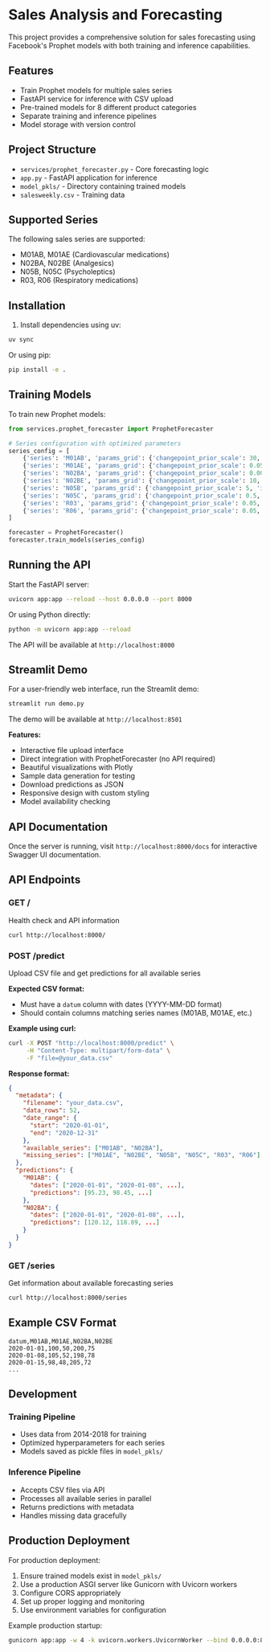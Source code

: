 # Sales Analysis and Forecasting

This project provides a comprehensive solution for sales forecasting using Facebook's Prophet models with both training and inference capabilities.

## Features

- Train Prophet models for multiple sales series
- FastAPI service for inference with CSV upload
- Pre-trained models for 8 different product categories
- Separate training and inference pipelines
- Model storage with version control

## Project Structure

- `services/prophet_forecaster.py` - Core forecasting logic
- `app.py` - FastAPI application for inference
- `model_pkls/` - Directory containing trained models
- `salesweekly.csv` - Training data

## Supported Series

The following sales series are supported:
- M01AB, M01AE (Cardiovascular medications)
- N02BA, N02BE (Analgesics)
- N05B, N05C (Psycholeptics)
- R03, R06 (Respiratory medications)

## Installation

1. Install dependencies using uv:
```bash
uv sync
```

Or using pip:
```bash
pip install -e .
```

## Training Models

To train new Prophet models:

```python
from services.prophet_forecaster import ProphetForecaster

# Series configuration with optimized parameters
series_config = [
    {'series': 'M01AB', 'params_grid': {'changepoint_prior_scale': 30, 'interval_width': 0.0005}},
    {'series': 'M01AE', 'params_grid': {'changepoint_prior_scale': 0.05, 'interval_width': 0.0005}},
    {'series': 'N02BA', 'params_grid': {'changepoint_prior_scale': 0.005, 'interval_width': 0.0005}},
    {'series': 'N02BE', 'params_grid': {'changepoint_prior_scale': 10, 'seasonality_prior_scale': 170, 'interval_width': 0.0005}},
    {'series': 'N05B', 'params_grid': {'changepoint_prior_scale': 5, 'interval_width': 0.0005}},
    {'series': 'N05C', 'params_grid': {'changepoint_prior_scale': 0.5, 'interval_width': 0.005}},
    {'series': 'R03', 'params_grid': {'changepoint_prior_scale': 0.05, 'seasonality_prior_scale': 160, 'interval_width': 0.0005}},
    {'series': 'R06', 'params_grid': {'changepoint_prior_scale': 0.05, 'seasonality_prior_scale': 120, 'interval_width': 0.0005}}
]

forecaster = ProphetForecaster()
forecaster.train_models(series_config)
```

## Running the API

Start the FastAPI server:

```bash
uvicorn app:app --reload --host 0.0.0.0 --port 8000
```

Or using Python directly:

```bash
python -m uvicorn app:app --reload
```

The API will be available at `http://localhost:8000`

## Streamlit Demo

For a user-friendly web interface, run the Streamlit demo:

```bash
streamlit run demo.py
```

The demo will be available at `http://localhost:8501`

**Features:**
- Interactive file upload interface
- Direct integration with ProphetForecaster (no API required)
- Beautiful visualizations with Plotly
- Sample data generation for testing
- Download predictions as JSON
- Responsive design with custom styling
- Model availability checking

## API Documentation

Once the server is running, visit `http://localhost:8000/docs` for interactive Swagger UI documentation.

## API Endpoints

### GET /
Health check and API information
```bash
curl http://localhost:8000/
```

### POST /predict
Upload CSV file and get predictions for all available series

**Expected CSV format:**
- Must have a `datum` column with dates (YYYY-MM-DD format)
- Should contain columns matching series names (M01AB, M01AE, etc.)

**Example using curl:**
```bash
curl -X POST "http://localhost:8000/predict" \
     -H "Content-Type: multipart/form-data" \
     -F "file=@your_data.csv"
```

**Response format:**
```json
{
  "metadata": {
    "filename": "your_data.csv",
    "data_rows": 52,
    "date_range": {
      "start": "2020-01-01",
      "end": "2020-12-31"
    },
    "available_series": ["M01AB", "N02BA"],
    "missing_series": ["M01AE", "N02BE", "N05B", "N05C", "R03", "R06"]
  },
  "predictions": {
    "M01AB": {
      "dates": ["2020-01-01", "2020-01-08", ...],
      "predictions": [95.23, 98.45, ...]
    },
    "N02BA": {
      "dates": ["2020-01-01", "2020-01-08", ...],
      "predictions": [120.12, 118.89, ...]
    }
  }
}
```

### GET /series
Get information about available forecasting series
```bash
curl http://localhost:8000/series
```

## Example CSV Format

```csv
datum,M01AB,M01AE,N02BA,N02BE
2020-01-01,100,50,200,75
2020-01-08,105,52,198,78
2020-01-15,98,48,205,72
...
```

## Development

### Training Pipeline
- Uses data from 2014-2018 for training
- Optimized hyperparameters for each series
- Models saved as pickle files in `model_pkls/`

### Inference Pipeline
- Accepts CSV files via API
- Processes all available series in parallel
- Returns predictions with metadata
- Handles missing data gracefully

## Production Deployment

For production deployment:

1. Ensure trained models exist in `model_pkls/`
2. Use a production ASGI server like Gunicorn with Uvicorn workers
3. Configure CORS appropriately
4. Set up proper logging and monitoring
5. Use environment variables for configuration

Example production startup:
```bash
gunicorn app:app -w 4 -k uvicorn.workers.UvicornWorker --bind 0.0.0.0:8000
```
